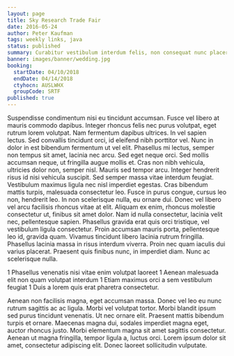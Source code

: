 ```yaml
---
layout: page
title: Sky Research Trade Fair
date: 2016-05-24
author: Peter Kaufman
tags: weekly links, java
status: published
summary: Curabitur vestibulum interdum felis, non consequat nunc placerat.
banner: images/banner/wedding.jpg
booking:
  startDate: 04/10/2018
  endDate: 04/14/2018
  ctyhocn: AUSLWHX
  groupCode: SRTF
published: true
---
```

Suspendisse condimentum nisi eu tincidunt accumsan. Fusce vel libero at mauris commodo dapibus. Integer rhoncus felis nec purus volutpat, eget rutrum lorem volutpat. Nam fermentum dapibus ultrices. In vel sapien lectus. Sed convallis tincidunt orci, id eleifend nibh porttitor vel. Nunc in dolor in est bibendum fermentum ut vel elit. Phasellus mi lectus, semper non tempus sit amet, lacinia nec arcu. Sed eget neque orci. Sed mollis accumsan neque, ut fringilla augue mollis et. Cras non nibh vehicula, ultricies dolor non, semper nisl. Mauris sed tempor arcu.
Integer hendrerit risus id nisi vehicula suscipit. Sed semper massa vitae interdum feugiat. Vestibulum maximus ligula nec nisl imperdiet egestas. Cras bibendum mattis turpis, malesuada consectetur leo. Fusce in purus congue, cursus leo non, hendrerit leo. In non scelerisque nulla, eu ornare dui. Donec vel libero vel arcu facilisis rhoncus vitae at elit. Aliquam ex enim, rhoncus molestie consectetur ut, finibus sit amet dolor. Nam id nulla consectetur, lacinia velit nec, pellentesque sapien. Phasellus gravida erat quis orci tristique, vel vestibulum ligula consectetur. Proin accumsan mauris porta, pellentesque leo id, gravida quam. Vivamus tincidunt libero lacinia rutrum fringilla. Phasellus lacinia massa in risus interdum viverra. Proin nec quam iaculis dui varius placerat. Praesent quis finibus nunc, in imperdiet diam. Nunc ac scelerisque nulla.

1 Phasellus venenatis nisi vitae enim volutpat laoreet
1 Aenean malesuada elit non quam volutpat interdum
1 Etiam maximus orci a sem vestibulum feugiat
1 Duis a lorem quis erat pharetra consectetur.

Aenean non facilisis magna, eget accumsan massa. Donec vel leo eu nunc rutrum sagittis ac ac ligula. Morbi vel volutpat tortor. Morbi blandit ipsum sed purus tincidunt venenatis. Ut nec ornare elit. Praesent mattis bibendum turpis et ornare. Maecenas magna dui, sodales imperdiet magna eget, auctor rhoncus justo. Morbi elementum magna sit amet sagittis consectetur. Aenean ut magna fringilla, tempor ligula a, luctus orci. Lorem ipsum dolor sit amet, consectetur adipiscing elit. Donec laoreet sollicitudin vulputate.
